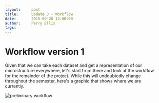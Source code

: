 ```yaml
---
layout:     post
title:      Update 3 - Workflow
date:       2015-09-28 12:00:00
author:     Perry Ellis
tags: 	
---
```


<!-- Start Writing Below in Markdown -->

# Workflow version 1
Given that we can take each dataset and get a representation of our microstructure everywhere, let's start from there and look at the workflow for the remainder of the project.  While this will undoubtedly change throughout the semester, here's a graphic that shows where we are currently.

![preliminary workflow](/MIC-Active-Nematics-Torus/img/post4/workflow.png)









